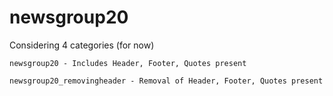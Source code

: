 # newsgroup20

Considering 4 categories (for now)

````
newsgroup20 - Includes Header, Footer, Quotes present
````
  
````
newsgroup20_removingheader - Removal of Header, Footer, Quotes present
````